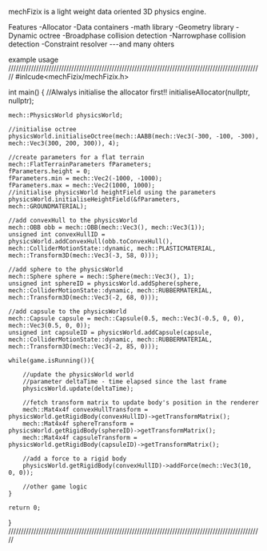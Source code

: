 mechFizix is a light weight data oriented 3D physics engine.

Features
-Allocator
-Data containers
-math library
-Geometry library
-Dynamic octree
-Broadphase collision detection
-Narrowphase collision detection
-Constraint resolver
---and many ohters

example usage
/////////////////////////////////////////////////////////////////////////////////////////////////////
#inlcude<mechFizix/mechFizix.h>

int main()
{
	//Alwalys initialise the allocator first!!
	initialiseAllocator(nullptr, nullptr);
	
	mech::PhysicsWorld physicsWorld;
	
	//initialise octree 
	physicsWorld.initialiseOctree(mech::AABB(mech::Vec3(-300, -100, -300), mech::Vec3(300, 200, 300)), 4);

	//create parameters for a flat terrain
	mech::FlatTerrainParameters fParameters;
	fParameters.height = 0;
	fParameters.min = mech::Vec2(-1000, -1000);
	fParameters.max = mech::Vec2(1000, 1000);
	//initialise physicsWorld heightField using the parameters
	physicsWorld.initialiseHeightField(&fParameters, mech::GROUNDMATERIAL);
	
	//add convexHull to the physicsWorld
	mech::OBB obb = mech::OBB(mech::Vec3(), mech::Vec3(1));
	unsigned int convexHullID = physicsWorld.addConvexHull(obb.toConvexHull(), mech::ColliderMotionState::dynamic, mech::PLASTICMATERIAL, mech::Transform3D(mech::Vec3(-3, 58, 0)));
	
	//add sphere to the physicsWorld
	mech::Sphere sphere = mech::Sphere(mech::Vec3(), 1);
	unsigned int sphereID = physicsWorld.addSphere(sphere, mech::ColliderMotionState::dynamic, mech::RUBBERMATERIAL, mech::Transform3D(mech::Vec3(-2, 68, 0)));
	
	//add capsule to the physicsWorld
	mech::Capsule capsule = mech::Capsule(0.5, mech::Vec3(-0.5, 0, 0), mech::Vec3(0.5, 0, 0));
	unsigned int capsuleID = physicsWorld.addCapsule(capsule, mech::ColliderMotionState::dynamic, mech::RUBBERMATERIAL, mech::Transform3D(mech::Vec3(-2, 85, 0)));
	
	while(game.isRunning()){
		
		//update the physicsWorld world 
		//parameter deltaTime - time elapsed since the last frame
		physicsWorld.update(deltaTime);
		
		//fetch transform matrix to update body's position in the renderer
		mech::Mat4x4f convexHullTransform = physicsWorld.getRigidBody(convexHullID)->getTransformMatrix();
		mech::Mat4x4f sphereTransform = physicsWorld.getRigidBody(sphereID)->getTransformMatrix();
		mech::Mat4x4f capsuleTransform = physicsWorld.getRigidBody(capsuleID)->getTransformMatrix();
		 
		//add a force to a rigid body
		physicsWorld.getRigidBody(convexHullID)->addForce(mech::Vec3(10, 0, 0));
		
		//other game logic
	}
	
	return 0;
}
/////////////////////////////////////////////////////////////////////////////////////////////////////
